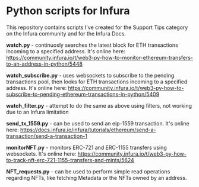 # Python scripts for Infura

This repository contains scripts I've created for the Support Tips category on the Infura community and for the Infura Docs. 



**watch.py** - continuosly searches the latest block for ETH transactions incoming to a specified address. It's online here: https://community.infura.io/t/web3-py-how-to-monitor-ethereum-transfers-to-an-address-in-python/5448

**watch_subscribe.py** - uses websockets to subscribe to the pending transactions pool, then looks for ETH transactions incoming to a specified address. It's online here: https://community.infura.io/t/web3-py-how-to-subscribe-to-pending-ethereum-transactions-in-python/5409

**watch_filter.py** - attempt to do the same as above using filters, not working due to an Infura limitation

**send_tx_1559.py** - can be used to send an eip-1559 transaction. It's online here: https://docs.infura.io/infura/tutorials/ethereum/send-a-transaction/send-a-transaction-1

**monitorNFT.py** - monitors ERC-721 and ERC-1155 transfers using websockets. It's online here: https://community.infura.io/t/web3-py-how-to-track-nft-erc-721-1155-transfers-and-mints/5624

**NFT_requests.py** - can be used to perform simple read operations regarding NFTs, like fetching Metadata or the NFTs owned by an address.
